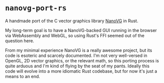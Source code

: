 # `nanovg-port-rs`

A handmade port of the C vector graphics library [NanoVG](https://github.com/memononen/nanovg) in Rust.

My long-term goal is to have a NanoVG-backed GUI running in the browser via WebAssembly and WebGL, so using Rust's FFI seemed out of the question here.

From my minimal experience NanoVG is a really awesome project, but its code is esoteric and scarcely documented. I'm not very well-versed in OpenGL, 2D vector graphics, or the relevant math, so this porting process is quite arduous and I'm kind of flying by the seat of my pants. Ideally this code will evolve into a more idiomatic Rust codebase, but for now it's just a means to an end.
